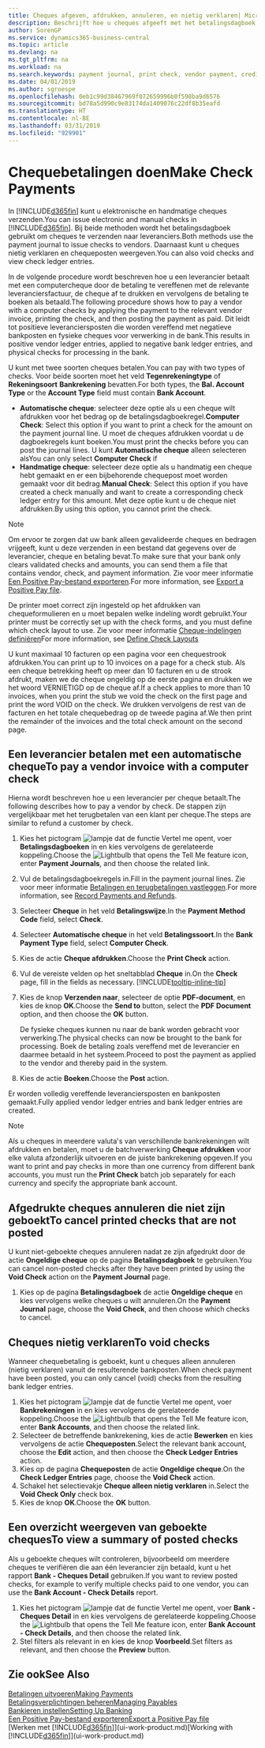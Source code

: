 ```yaml
---
title: Cheques afgeven, afdrukken, annuleren, en nietig verklaren| Microsoft Docs
description: Beschrijft hoe u cheques afgeeft met het betalingsdagboek, cheques afdrukt, en chequeposten nietig verklaart of weergeeft in Business Central.
author: SorenGP
ms.service: dynamics365-business-central
ms.topic: article
ms.devlang: na
ms.tgt_pltfrm: na
ms.workload: na
ms.search.keywords: payment journal, print check, vendor payment, creditor, debt, balance due, AP
ms.date: 04/01/2019
ms.author: sgroespe
ms.openlocfilehash: 0eb1c99d38467969f072659996b0f598ba9d6576
ms.sourcegitcommit: bd78a5d990c9e83174da1409076c22df8b35eafd
ms.translationtype: HT
ms.contentlocale: nl-BE
ms.lasthandoff: 03/31/2019
ms.locfileid: "929901"
---
```

# <a name="make-check-payments"></a><span data-ttu-id="0c9ed-103">Chequebetalingen doen</span><span class="sxs-lookup"><span data-stu-id="0c9ed-103">Make Check Payments</span></span>
<span data-ttu-id="0c9ed-104">In [!INCLUDE[d365fin](includes/d365fin_md.md)] kunt u elektronische en handmatige cheques verzenden.</span><span class="sxs-lookup"><span data-stu-id="0c9ed-104">You can issue electronic and manual checks in [!INCLUDE[d365fin](includes/d365fin_md.md)].</span></span> <span data-ttu-id="0c9ed-105">Bij beide methoden wordt het betalingsdagboek gebruikt om cheques te verzenden naar leveranciers.</span><span class="sxs-lookup"><span data-stu-id="0c9ed-105">Both methods use the payment journal to issue checks to vendors.</span></span> <span data-ttu-id="0c9ed-106">Daarnaast kunt u cheques nietig verklaren en chequeposten weergeven.</span><span class="sxs-lookup"><span data-stu-id="0c9ed-106">You can also void checks and view check ledger entries.</span></span>

<span data-ttu-id="0c9ed-107">In de volgende procedure wordt beschreven hoe u een leverancier betaalt met een computercheque door de betaling te vereffenen met de relevante leveranciersfactuur, de cheque af te drukken en vervolgens de betaling te boeken als betaald.</span><span class="sxs-lookup"><span data-stu-id="0c9ed-107">The following procedure shows how to pay a vendor with a computer checks by applying the payment to the relevant vendor invoice, printing the check, and then posting the payment as paid.</span></span> <span data-ttu-id="0c9ed-108">Dit leidt tot positieve leveranciersposten die worden vereffend met negatieve bankposten en fysieke cheques voor verwerking in de bank.</span><span class="sxs-lookup"><span data-stu-id="0c9ed-108">This results in positive vendor ledger entries, applied to negative bank ledger entries, and physical checks for processing in the bank.</span></span>

<span data-ttu-id="0c9ed-109">U kunt met twee soorten cheques betalen.</span><span class="sxs-lookup"><span data-stu-id="0c9ed-109">You can pay with two types of checks.</span></span> <span data-ttu-id="0c9ed-110">Voor beide soorten moet het veld **Tegenrekeningtype** of **Rekeningsoort** **Bankrekening** bevatten.</span><span class="sxs-lookup"><span data-stu-id="0c9ed-110">For both types, the **Bal. Account Type** or the **Account Type** field must contain **Bank Account**.</span></span>

- <span data-ttu-id="0c9ed-111">**Automatische cheque**: selecteer deze optie als u een cheque wilt afdrukken voor het bedrag op de betalingsdagboekregel.</span><span class="sxs-lookup"><span data-stu-id="0c9ed-111">**Computer Check**: Select this option if you want to print a check for the amount on the payment journal line.</span></span> <span data-ttu-id="0c9ed-112">U moet de cheques afdrukken voordat u de dagboekregels kunt boeken.</span><span class="sxs-lookup"><span data-stu-id="0c9ed-112">You must print the checks before you can post the journal lines.</span></span> <span data-ttu-id="0c9ed-113">U kunt **Automatische cheque** alleen selecteren als</span><span class="sxs-lookup"><span data-stu-id="0c9ed-113">You can only select **Computer Check** if</span></span>
- <span data-ttu-id="0c9ed-114">**Handmatige cheque**: selecteer deze optie als u handmatig een cheque hebt gemaakt en er een bijbehorende chequepost moet worden gemaakt voor dit bedrag.</span><span class="sxs-lookup"><span data-stu-id="0c9ed-114">**Manual Check**: Select this option if you have created a check manually and want to create a corresponding check ledger entry for this amount.</span></span> <span data-ttu-id="0c9ed-115">Met deze optie kunt u de cheque niet afdrukken.</span><span class="sxs-lookup"><span data-stu-id="0c9ed-115">By using this option, you cannot print the check.</span></span>

> [!NOTE]  
> <span data-ttu-id="0c9ed-116">Om ervoor te zorgen dat uw bank alleen gevalideerde cheques en bedragen vrijgeeft, kunt u deze verzenden in een bestand dat gegevens over de leverancier, cheque en betaling bevat.</span><span class="sxs-lookup"><span data-stu-id="0c9ed-116">To make sure that your bank only clears validated checks and amounts, you can send them a file that contains vendor, check, and payment information.</span></span> <span data-ttu-id="0c9ed-117">Zie voor meer informatie [Een Positive Pay-bestand exporteren](finance-how-positive-pay.md).</span><span class="sxs-lookup"><span data-stu-id="0c9ed-117">For more information, see [Export a Positive Pay file](finance-how-positive-pay.md).</span></span>

<span data-ttu-id="0c9ed-118">De printer moet correct zijn ingesteld op het afdrukken van chequeformulieren en u moet bepalen welke indeling wordt gebruikt.</span><span class="sxs-lookup"><span data-stu-id="0c9ed-118">Your printer must be correctly set up with the check forms, and you must define which check layout to use.</span></span> <span data-ttu-id="0c9ed-119">Zie voor meer informatie [Cheque-indelingen definiëren](finance-how-define-check-layouts.md)</span><span class="sxs-lookup"><span data-stu-id="0c9ed-119">For more information, see [Define Check Layouts](finance-how-define-check-layouts.md)</span></span>

<span data-ttu-id="0c9ed-120">U kunt maximaal 10 facturen op een pagina voor een chequestrook afdrukken.</span><span class="sxs-lookup"><span data-stu-id="0c9ed-120">You can print up to 10 invoices on a page for a check stub.</span></span> <span data-ttu-id="0c9ed-121">Als een cheque betrekking heeft op meer dan 10 facturen en u de strook afdrukt, maken we de cheque ongeldig op de eerste pagina en drukken we het woord VERNIETIGD op de cheque af.</span><span class="sxs-lookup"><span data-stu-id="0c9ed-121">If a check applies to more than 10 invoices, when you print the stub we void the check on the first page and print the word VOID on the check.</span></span> <span data-ttu-id="0c9ed-122">We drukken vervolgens de rest van de facturen en het totale chequebedrag op de tweede pagina af.</span><span class="sxs-lookup"><span data-stu-id="0c9ed-122">We then print the remainder of the invoices and the total check amount on the second page.</span></span> 

## <a name="to-pay-a-vendor-invoice-with-a-computer-check"></a><span data-ttu-id="0c9ed-123">Een leverancier betalen met een automatische cheque</span><span class="sxs-lookup"><span data-stu-id="0c9ed-123">To pay a vendor invoice with a computer check</span></span>
<span data-ttu-id="0c9ed-124">Hierna wordt beschreven hoe u een leverancier per cheque betaalt.</span><span class="sxs-lookup"><span data-stu-id="0c9ed-124">The following describes how to pay a vendor by check.</span></span> <span data-ttu-id="0c9ed-125">De stappen zijn vergelijkbaar met het terugbetalen van een klant per cheque.</span><span class="sxs-lookup"><span data-stu-id="0c9ed-125">The steps are similar to refund a customer by check.</span></span>

1. <span data-ttu-id="0c9ed-126">Kies het pictogram ![lampje dat de functie Vertel me opent](media/ui-search/search_small.png "Vertel me wat u wilt doen"), voer **Betalingsdagboeken** in en kies vervolgens de gerelateerde koppeling.</span><span class="sxs-lookup"><span data-stu-id="0c9ed-126">Choose the ![Lightbulb that opens the Tell Me feature](media/ui-search/search_small.png "Tell me what you want to do") icon, enter **Payment Journals**, and then choose the related link.</span></span>
2. <span data-ttu-id="0c9ed-127">Vul de betalingsdagboekregels in.</span><span class="sxs-lookup"><span data-stu-id="0c9ed-127">Fill in the payment journal lines.</span></span> <span data-ttu-id="0c9ed-128">Zie voor meer informatie [Betalingen en terugbetalingen vastleggen](payables-how-post-payments-refunds.md).</span><span class="sxs-lookup"><span data-stu-id="0c9ed-128">For more information, see [Record Payments and Refunds](payables-how-post-payments-refunds.md).</span></span>
3. <span data-ttu-id="0c9ed-129">Selecteer **Cheque** in het veld **Betalingswijze**.</span><span class="sxs-lookup"><span data-stu-id="0c9ed-129">In the **Payment Method Code** field, select **Check**.</span></span>
4. <span data-ttu-id="0c9ed-130">Selecteer **Automatische cheque** in het veld **Betalingssoort**.</span><span class="sxs-lookup"><span data-stu-id="0c9ed-130">In the **Bank Payment Type** field, select **Computer Check**.</span></span>
5. <span data-ttu-id="0c9ed-131">Kies de actie **Cheque afdrukken**.</span><span class="sxs-lookup"><span data-stu-id="0c9ed-131">Choose the **Print Check** action.</span></span>
6. <span data-ttu-id="0c9ed-132">Vul de vereiste velden op het sneltabblad **Cheque** in.</span><span class="sxs-lookup"><span data-stu-id="0c9ed-132">On the **Check** page, fill in the fields as necessary.</span></span> [!INCLUDE[tooltip-inline-tip](includes/tooltip-inline-tip_md.md)]
7. <span data-ttu-id="0c9ed-133">Kies de knop **Verzenden naar**, selecteer de optie **PDF-document**, en kies de knop **OK**.</span><span class="sxs-lookup"><span data-stu-id="0c9ed-133">Choose the **Send to** button, select the **PDF Document** option, and then choose the **OK** button.</span></span>

    <span data-ttu-id="0c9ed-134">De fysieke cheques kunnen nu naar de bank worden gebracht voor verwerking.</span><span class="sxs-lookup"><span data-stu-id="0c9ed-134">The physical checks can now be brought to the bank for processing.</span></span> <span data-ttu-id="0c9ed-135">Boek de betaling zoals vereffend met de leverancier en daarmee betaald in het systeem.</span><span class="sxs-lookup"><span data-stu-id="0c9ed-135">Proceed to post the payment as applied to the vendor and thereby paid in the system.</span></span>
8. <span data-ttu-id="0c9ed-136">Kies de actie **Boeken**.</span><span class="sxs-lookup"><span data-stu-id="0c9ed-136">Choose the **Post** action.</span></span>

<span data-ttu-id="0c9ed-137">Er worden volledig vereffende leveranciersposten en bankposten gemaakt.</span><span class="sxs-lookup"><span data-stu-id="0c9ed-137">Fully applied vendor ledger entries and bank ledger entries are created.</span></span>

> [!NOTE]  
> <span data-ttu-id="0c9ed-138">Als u cheques in meerdere valuta's van verschillende bankrekeningen wilt afdrukken en betalen, moet u de batchverwerking **Cheque afdrukken** voor elke valuta afzonderlijk uitvoeren en de juiste bankrekening opgeven.</span><span class="sxs-lookup"><span data-stu-id="0c9ed-138">If you want to print and pay checks in more than one currency from different bank accounts, you must run the **Print Check** batch job separately for each currency and specify the appropriate bank account.</span></span>

## <a name="to-cancel-printed-checks-that-are-not-posted"></a><span data-ttu-id="0c9ed-139">Afgedrukte cheques annuleren die niet zijn geboekt</span><span class="sxs-lookup"><span data-stu-id="0c9ed-139">To cancel printed checks that are not posted</span></span>
<span data-ttu-id="0c9ed-140">U kunt niet-geboekte cheques annuleren nadat ze zijn afgedrukt door de actie **Ongeldige cheque** op de pagina **Betalingsdagboek** te gebruiken.</span><span class="sxs-lookup"><span data-stu-id="0c9ed-140">You can cancel non-posted checks after they have been printed by using the **Void Check** action on the **Payment Journal** page.</span></span>

1. <span data-ttu-id="0c9ed-141">Kies op de pagina **Betalingsdagboek** de actie **Ongeldige cheque** en kies vervolgens welke cheques u wilt annuleren.</span><span class="sxs-lookup"><span data-stu-id="0c9ed-141">On the **Payment Journal** page, choose the **Void Check**, and then choose which checks to cancel.</span></span>

## <a name="to-void-checks"></a><span data-ttu-id="0c9ed-142">Cheques nietig verklaren</span><span class="sxs-lookup"><span data-stu-id="0c9ed-142">To void checks</span></span>
<span data-ttu-id="0c9ed-143">Wanneer chequebetaling is geboekt, kunt u cheques alleen annuleren (nietig verklaren) vanuit de resulterende bankposten.</span><span class="sxs-lookup"><span data-stu-id="0c9ed-143">When check payment have been posted, you can only cancel (void) checks from the resulting bank ledger entries.</span></span>

1. <span data-ttu-id="0c9ed-144">Kies het pictogram ![lampje dat de functie Vertel me opent](media/ui-search/search_small.png "Vertel me wat u wilt doen"), voer **Bankrekeningen** in en kies vervolgens de gerelateerde koppeling.</span><span class="sxs-lookup"><span data-stu-id="0c9ed-144">Choose the ![Lightbulb that opens the Tell Me feature](media/ui-search/search_small.png "Tell me what you want to do") icon, enter **Bank Accounts**, and then choose the related link.</span></span>
2. <span data-ttu-id="0c9ed-145">Selecteer de betreffende bankrekening, kies de actie **Bewerken** en kies vervolgens de actie **Chequeposten**.</span><span class="sxs-lookup"><span data-stu-id="0c9ed-145">Select the relevant bank account, choose the **Edit** action, and then choose the **Check Ledger Entries** action.</span></span>
3. <span data-ttu-id="0c9ed-146">Kies op de pagina **Chequeposten** de actie **Ongeldige cheque**.</span><span class="sxs-lookup"><span data-stu-id="0c9ed-146">On the **Check Ledger Entries** page, choose the **Void Check** action.</span></span>
4. <span data-ttu-id="0c9ed-147">Schakel het selectievakje **Cheque alleen nietig verklaren** in.</span><span class="sxs-lookup"><span data-stu-id="0c9ed-147">Select the **Void Check Only** check box.</span></span>
5. <span data-ttu-id="0c9ed-148">Kies de knop **OK**.</span><span class="sxs-lookup"><span data-stu-id="0c9ed-148">Choose the **OK** button.</span></span>

## <a name="to-view-a-summary-of-posted-checks"></a><span data-ttu-id="0c9ed-149">Een overzicht weergeven van geboekte cheques</span><span class="sxs-lookup"><span data-stu-id="0c9ed-149">To view a summary of posted checks</span></span>
<span data-ttu-id="0c9ed-150">Als u geboekte cheques wilt controleren, bijvoorbeeld om meerdere cheques te verifiëren die aan één leverancier zijn betaald, kunt u het rapport **Bank - Cheques Detail** gebruiken.</span><span class="sxs-lookup"><span data-stu-id="0c9ed-150">If you want to review posted checks, for example to verify multiple checks paid to one vendor, you can use the **Bank Account - Check Details** report.</span></span>
1. <span data-ttu-id="0c9ed-151">Kies het pictogram ![lampje dat de functie Vertel me opent](media/ui-search/search_small.png "Vertel me wat u wilt doen"), voer **Bank - Cheques Detail** in en kies vervolgens de gerelateerde koppeling.</span><span class="sxs-lookup"><span data-stu-id="0c9ed-151">Choose the ![Lightbulb that opens the Tell Me feature](media/ui-search/search_small.png "Tell me what you want to do") icon, enter **Bank Account - Check Details**, and then choose the related link.</span></span>
2. <span data-ttu-id="0c9ed-152">Stel filters als relevant in en kies de knop **Voorbeeld**.</span><span class="sxs-lookup"><span data-stu-id="0c9ed-152">Set filters as relevant, and then choose the **Preview** button.</span></span>

## <a name="see-also"></a><span data-ttu-id="0c9ed-153">Zie ook</span><span class="sxs-lookup"><span data-stu-id="0c9ed-153">See Also</span></span>
[<span data-ttu-id="0c9ed-154">Betalingen uitvoeren</span><span class="sxs-lookup"><span data-stu-id="0c9ed-154">Making Payments</span></span>](payables-make-payments.md)  
[<span data-ttu-id="0c9ed-155">Betalingsverplichtingen beheren</span><span class="sxs-lookup"><span data-stu-id="0c9ed-155">Managing Payables</span></span>](payables-manage-payables.md)  
[<span data-ttu-id="0c9ed-156">Bankieren instellen</span><span class="sxs-lookup"><span data-stu-id="0c9ed-156">Setting Up Banking</span></span>](bank-setup-banking.md)  
[<span data-ttu-id="0c9ed-157">Een Positive Pay-bestand exporteren</span><span class="sxs-lookup"><span data-stu-id="0c9ed-157">Export a Positive Pay file</span></span>](finance-how-positive-pay.md)  
<span data-ttu-id="0c9ed-158">[Werken met [!INCLUDE[d365fin](includes/d365fin_md.md)]](ui-work-product.md)</span><span class="sxs-lookup"><span data-stu-id="0c9ed-158">[Working with [!INCLUDE[d365fin](includes/d365fin_md.md)]](ui-work-product.md)</span></span>  
